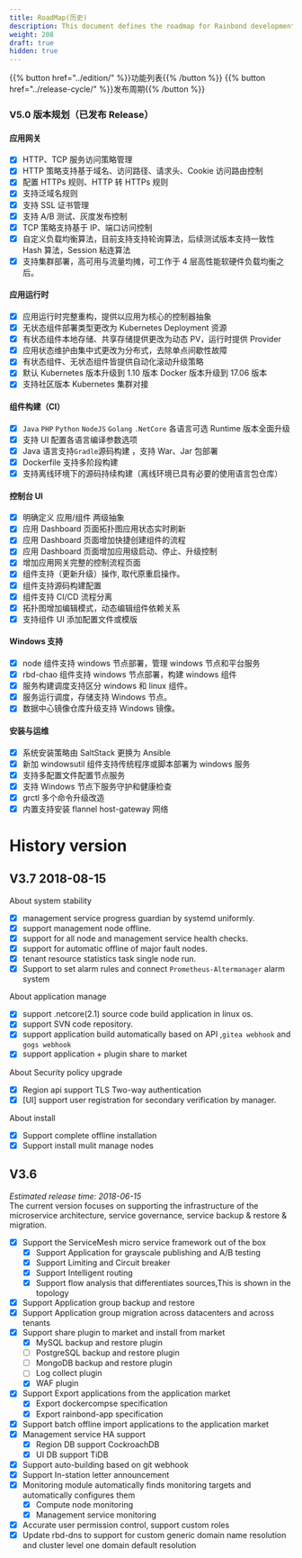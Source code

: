 ```yaml
---
title: RoadMap(历史)
description: This document defines the roadmap for Rainbond development.
weight: 208
draft: true
hidden: true
---
```


{{% button href="../edition/" %}}功能列表{{% /button %}}
{{% button href="../release-cycle/" %}}发布周期{{% /button %}}

### V5.0 版本规划（已发布 Release）

#### 应用网关

- [x] HTTP、TCP 服务访问策略管理
- [x] HTTP 策略支持基于域名、访问路径、请求头、Cookie 访问路由控制
- [x] 配置 HTTPs 规则、HTTP 转 HTTPs 规则
- [x] 支持泛域名规则
- [x] 支持 SSL 证书管理
- [x] 支持 A/B 测试、灰度发布控制
- [x] TCP 策略支持基于 IP、端口访问控制
- [x] 自定义负载均衡算法，目前支持支持轮询算法，后续测试版本支持一致性 Hash 算法，Session 粘连算法
- [x] 支持集群部署，高可用与流量均摊，可工作于 4 层高性能软硬件负载均衡之后。

#### 应用运行时

- [x] 应用运行时完整重构，提供以应用为核心的控制器抽象
- [x] 无状态组件部署类型更改为 Kubernetes Deployment 资源
- [x] 有状态组件本地存储、共享存储提供更改为动态 PV，运行时提供 Provider
- [x] 应用状态维护由集中式更改为分布式，去除单点间歇性故障
- [x] 有状态组件、无状态组件皆提供自动化滚动升级策略
- [x] 默认 Kubernetes 版本升级到 1.10 版本 Docker 版本升级到 17.06 版本
- [x] 支持社区版本 Kubernetes 集群对接

#### 组件构建（CI）

- [x] `Java` `PHP` `Python` `NodeJS` `Golang` `.NetCore` 各语言可选 Runtime 版本全面升级
- [x] 支持 UI 配置各语言编译参数选项
- [x] Java 语言支持`Gradle`源码构建 ，支持 War、Jar 包部署
- [x] Dockerfile 支持多阶段构建
- [x] 支持离线环境下的源码持续构建（离线环境已具有必要的使用语言包仓库）

#### 控制台 UI

- [x] 明确定义 应用/组件 两级抽象
- [x] 应用 Dashboard 页面拓扑图应用状态实时刷新
- [x] 应用 Dashboard 页面增加快捷创建组件的流程
- [x] 应用 Dashboard 页面增加应用级启动、停止、升级控制
- [x] 增加应用网关完整的控制流程页面
- [x] 组件支持（更新升级）操作, 取代原重启操作。
- [x] 组件支持源码构建配置
- [x] 组件支持 CI/CD 流程分离
- [x] 拓扑图增加编辑模式，动态编辑组件依赖关系
- [x] 支持组件 UI 添加配置文件或模版

#### Windows 支持

- [x] node 组件支持 windows 节点部署，管理 windows 节点和平台服务
- [x] rbd-chao 组件支持 windows 节点部署，构建 windows 组件
- [x] 服务构建调度支持区分 windows 和 linux 组件。
- [x] 服务运行调度，存储支持 Windows 节点。
- [x] 数据中心镜像仓库升级支持 Windows 镜像。

#### 安装与运维

- [x] 系统安装策略由 SaltStack 更换为 Ansible
- [x] 新加 windowsutil 组件支持传统程序或脚本部署为 windows 服务
- [x] 支持多配置文件配置节点服务
- [x] 支持 Windows 节点下服务守护和健康检查
- [x] grctl 多个命令升级改造
- [x] 内置支持安装 flannel host-gateway 网络

# History version

## V3.7 2018-08-15

About system stability

- [x] management service progress guardian by systemd uniformly.
- [x] support management node offline.
- [x] support for all node and management service health checks.
- [x] support for automatic offline of major fault nodes.
- [x] tenant resource statistics task single node run.
- [x] Support to set alarm rules and connect `Prometheus-Altermanager` alarm system

About application manage

- [x] support .netcore(2.1) source code build application in linux os.
- [x] support SVN code repository.
- [x] support application build automatically based on API ,`gitea webhook` and `gogs webhook`
- [x] support application + plugin share to market

About Security policy upgrade

- [x] Region api support TLS Two-way authentication
- [x] [UI] support user registration for secondary verification by manager.

About install

- [x] Support complete offline installation
- [x] Support install mulit manage nodes

## V3.6

_Estimated release time: 2018-06-15_  
The current version focuses on supporting the infrastructure of the microservice architecture, service governance, service backup & restore & migration.

- [x] Support the ServiceMesh micro service framework out of the box
  - [x] Support Application for grayscale publishing and A/B testing
  - [x] Support Limiting and Circuit breaker
  - [x] Support Intelligent routing
  - [x] Support flow analysis that differentiates sources,This is shown in the topology
- [x] Support Application group backup and restore
- [x] Support Application group migration across datacenters and across tenants
- [x] Support share plugin to market and install from market
  - [x] MySQL backup and restore plugin
  - [ ] PostgreSQL backup and restore plugin
  - [ ] MongoDB backup and restore plugin
  - [ ] Log collect plugin
  - [x] WAF plugin
- [x] Support Export applications from the application market
  - [x] Export dockercompse specification
  - [x] Export rainbond-app specification
- [x] Support batch offline import applications to the application market
- [x] Management service HA support
  - [x] Region DB support CockroachDB
  - [x] UI DB support TiDB
- [x] Support auto-building based on git webhook
- [x] Support In-station letter announcement
- [x] Monitoring module automatically finds monitoring targets and automatically configures them
  - [x] Compute node monitoring
  - [x] Management service monitoring
- [x] Accurate user permission control, support custom roles
- [x] Update rbd-dns to support for custom generic domain name resolution and cluster level one domain default resolution
